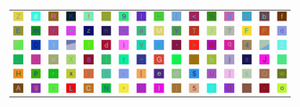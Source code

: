<table>
<tr>
<td><img src="5A.gif"></td>
<td><img src="23.gif"></td>
<td><img src="52.gif"></td>
<td><img src="4B.gif"></td>
<td><img src="21.gif"></td>
<td><img src="33.gif"></td>
<td><img src="39.gif"></td>
<td><img src="7C.gif"></td>
<td><img src="5F.gif"></td>
<td><img src="28.gif"></td>
<td><img src="3C.gif"></td>
<td><img src="25.gif"></td>
<td><img src="53.gif"></td>
<td><img src="76.gif"></td>
<td><img src="62.gif"></td>
<td><img src="66.gif"></td>
</tr>
<tr>
<td><img src="45.gif"></td>
<td><img src="6D.gif"></td>
<td><img src="79.gif"></td>
<td><img src="3D.gif"></td>
<td><img src="7A.gif"></td>
<td><img src="6E.gif"></td>
<td><img src="22.gif"></td>
<td><img src="61.gif"></td>
<td><img src="4D.gif"></td>
<td><img src="59.gif"></td>
<td><img src="54.gif"></td>
<td><img src="2F.gif"></td>
<td><img src="37.gif"></td>
<td><img src="46.gif"></td>
<td><img src="50.gif"></td>
<td><img src="36.gif"></td>
</tr>
<tr>
<td><img src="gr3.gif"></td>
<td><img src="44.gif"></td>
<td><img src="31.gif"></td>
<td><img src="gr2.gif"></td>
<td><img src="3F.gif"></td>
<td><img src="64.gif"></td>
<td><img src="69.gif"></td>
<td><img src="56.gif"></td>
<td><img src="63.gif"></td>
<td><img src="60.gif"></td>
<td><img src="3E.gif"></td>
<td><img src="57.gif"></td>
<td><img src="71.gif"></td>
<td><img src="34.gif"></td>
<td><img src="gr1.gif"></td>
<td><img src="32.gif"></td>
</tr>
<tr>
<td><img src="2D.gif"></td>
<td><img src="2E.gif"></td>
<td><img src="75.gif"></td>
<td><img src="58.gif"></td>
<td><img src="38.gif"></td>
<td><img src="29.gif"></td>
<td><img src="74.gif"></td>
<td><img src="7E.gif"></td>
<td><img src="47.gif"></td>
<td><img src="3B.gif"></td>
<td><img src="42.gif"></td>
<td><img src="68.gif"></td>
<td><img src="6A.gif"></td>
<td><img src="73.gif"></td>
<td><img src="4A.gif"></td>
<td><img src="3A.gif"></td>
</tr>
<tr>
<td><img src="48.gif"></td>
<td><img src="70.gif"></td>
<td><img src="72.gif"></td>
<td><img src="78.gif"></td>
<td><img src="49.gif"></td>
<td><img src="30.gif"></td>
<td><img src="6B.gif"></td>
<td><img src="5B.gif"></td>
<td><img src="65.gif"></td>
<td><img src="40.gif"></td>
<td><img src="24.gif"></td>
<td><img src="55.gif"></td>
<td><img src="5D.gif"></td>
<td><img src="26.gif"></td>
<td><img src="51.gif"></td>
<td><img src="77.gif"></td>
</tr>
<tr>
<td><img src="41.gif"></td>
<td><img src="67.gif"></td>
<td><img src="2B.gif"></td>
<td><img src="4C.gif"></td>
<td><img src="43.gif"></td>
<td><img src="4E.gif"></td>
<td><img src="2C.gif"></td>
<td><img src="5E.gif"></td>
<td><img src="6C.gif"></td>
<td><img src="7D.gif"></td>
<td><img src="35.gif"></td>
<td><img src="7B.gif"></td>
<td><img src="4F.gif"></td>
<td><img src="27.gif"></td>
<td><img src="2A.gif"></td>
<td><img src="6F.gif"></td>
</tr>
</table>

